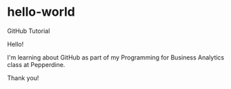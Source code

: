 # hello-world
GitHub Tutorial

Hello!

I'm learning about GitHub as part of my Programming for Business Analytics class at Pepperdine.

Thank you!
